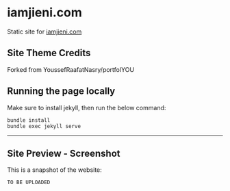 # iamjieni.com
Static site for [iamjieni.com](http://iamjieni.com/)

## Site Theme Credits
Forked from YoussefRaafatNasry/portfolYOU 

## Running the page locally
Make sure to install jekyll, then run the below command:

```
bundle install
bundle exec jekyll serve
```

----

## Site Preview - Screenshot

This is a snapshot of the website:
```
TO BE UPLOADED
```
